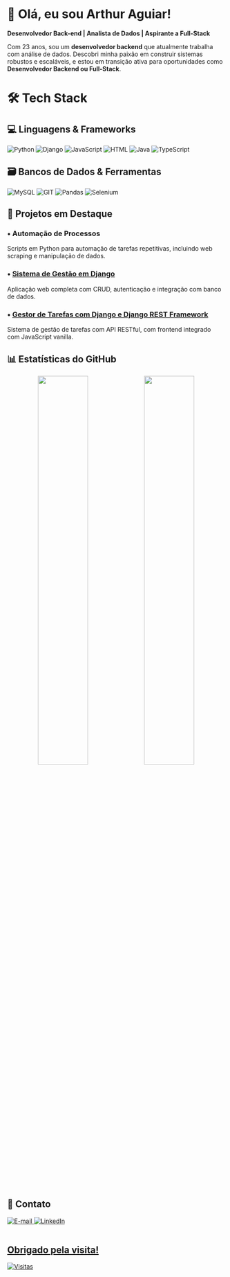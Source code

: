 # 👋 Olá, eu sou Arthur Aguiar!

**Desenvolvedor Back-end | Analista de Dados | Aspirante a Full-Stack**

Com 23 anos, sou um **desenvolvedor backend** que atualmente trabalha com análise de dados. Descobri minha paixão em construir sistemas robustos e escaláveis, e estou em transição ativa para oportunidades como **Desenvolvedor Backend ou Full-Stack**.
<br>

# 🛠️ Tech Stack

## 💻 Linguagens & Frameworks

![Python](https://img.shields.io/badge/python-3670A0?style=for-the-badge&logo=python&logoColor=ffdd54)
![Django](https://img.shields.io/badge/django-%23092E20.svg?style=for-the-badge&logo=django&logoColor=white)
![JavaScript](https://img.shields.io/badge/javascript-%2523323330.svg?style=for-the-badge&logo=javascript&logoColor=%2523F7DF1E)
![HTML](https://img.shields.io/badge/HTML5-E34F26?style=for-the-badge&logo=html5&logoColor=white)
![Java](https://img.shields.io/badge/java-%23ED8B00.svg?style=for-the-badge&logo=openjdk&logoColor=white)
![TypeScript](https://img.shields.io/badge/typescript-%23007ACC.svg?style=for-the-badge&logo=typescript&logoColor=white)

## 🗃️ Bancos de Dados & Ferramentas

![MySQL](https://img.shields.io/badge/mysql-4479A1.svg?style=for-the-badge&logo=mysql&logoColor=white)
![GIT](https://img.shields.io/badge/GIT-E44C30?style=for-the-badge&logo=git&logoColor=white)
![Pandas](https://img.shields.io/badge/pandas-%23150458.svg?style=for-the-badge&logo=pandas&logoColor=white)
![Selenium](https://img.shields.io/badge/-Selenium-%2543B02A?style=for-the-badge&logo=selenium&logoColor=white)

## 🌟 Projetos em Destaque

### • Automação de Processos
Scripts em Python para automação de tarefas repetitivas, incluindo web scraping e manipulação de dados.

### • <a href="https://github.com/imthur/Learning-Log" target="_blank">Sistema de Gestão em Django</a><br>
Aplicação web completa com CRUD, autenticação e integração com banco de dados.

### • <a href="https://github.com/imthur/ToDoList" target="_blank">Gestor de Tarefas com Django e Django REST Framework</a><br>
Sistema de gestão de tarefas com API RESTful, com frontend integrado com JavaScript vanilla.


## 📊 Estatísticas do GitHub

<div align="center"> <img width="48%" src="https://github-readme-stats.vercel.app/api?username=imthur&show_icons=true&theme=transparent&hide_border=true&hide_rank=true" /> <img width="48%" src="https://github-readme-stats.vercel.app/api/top-langs/?username=imthur&theme=transparent&hide_border=true&layout=compact" /> </div>

## 📩 Contato

<div> <a href="mailto:arthuraguiardev@gmail.com"> <img src="https://img.shields.io/badge/-Gmail-%23333?style=for-the-badge&logo=gmail&logoColor=white" alt="E-mail"> </a> <a href="https://www.linkedin.com/in/arthuraguiar8708/" target="_blank"> <img src="https://img.shields.io/badge/-LinkedIn-%230077B5?style=for-the-badge&logo=linkedin&logoColor=white" alt="LinkedIn"> </a> <a href="https://github.com/imthur" target="_blank">

<br>
<br>

## Obrigado pela visita!
[![Visitas](https://komarev.com/ghpvc/?username=imthur&color=orange&style=flat)](https://github.com/imthur)
